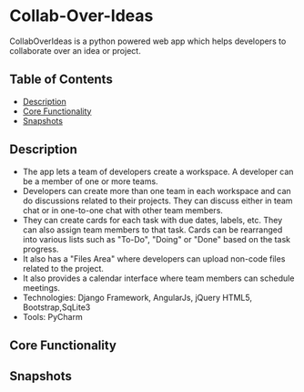# Collab-Over-Ideas

CollabOverIdeas is a python powered web app which helps developers to collaborate over an idea or project.

## Table of Contents

- [ Description](#desc)
- [ Core Functionality ](#cf)
- [ Snapshots ](#snap)

<a name="desc"></a>
## Description
- The app lets a team of developers create a workspace. A developer can be a member of one or more teams.
- Developers can create more than one team in each workspace and can do discussions related to their projects. They can discuss either in team chat or in one-to-one chat with other team members.
- They can create cards for each task with due dates, labels, etc. They can also assign team members to that task. Cards can be rearranged into various lists such as "To-Do", "Doing" or "Done" based on the task progress.
- It also has a "Files Area" where developers can upload non-code files related to the project.
- It also provides a calendar interface where team members can schedule meetings.
- Technologies: Django Framework, AngularJs, jQuery HTML5, Bootstrap,SqLite3
- Tools: PyCharm

<a name="cf"></a>
## Core Functionality


<a name="snap"></a>
## Snapshots



